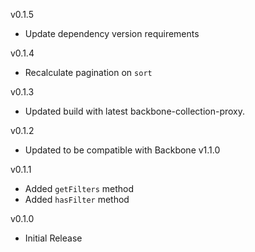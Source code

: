 v0.1.5

* Update dependency version requirements

v0.1.4

* Recalculate pagination on `sort`

v0.1.3

* Updated build with latest backbone-collection-proxy.

v0.1.2

* Updated to be compatible with Backbone v1.1.0

v0.1.1

* Added `getFilters` method
* Added `hasFilter` method

v0.1.0

* Initial Release

